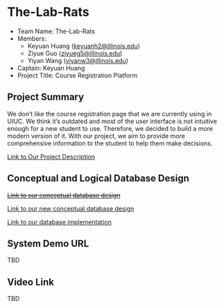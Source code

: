# The-Lab-Rats


- Team Name: The-Lab-Rats
- Members:
   - Keyuan Huang (keyuanh2@illinois.edu)
   - Ziyue Guo (ziyueg5@illinois.edu)
   - Yiyan Wang (yiyanw3@illinois.edu)  
- Captain: Keyuan Huang
- Project Title: Course Registration Platform

## Project Summary

We don’t like the course registration page that we are currently using in UIUC. We think it’s outdated and most of the user interface is not intuitive enough for a new student to use. Therefore, we decided to build a more modern version of it. With our project, we aim to provide more comprehensive information to the student to help them make decisions. 

[Link to Our Project Description](https://github.com/uiuc-fa21-cs411/the-lab-rats/blob/main/ProjectDescription.md)

## Conceptual and Logical Database Design

~~[Link to our conceptual database design](https://github.com/uiuc-fa21-cs411/the-lab-rats/blob/main/ConceptualDesign.md)~~

[Link to our new conceptual database design](https://github.com/uiuc-fa21-cs411/the-lab-rats/blob/main/ConceptualDesign2.md)

[Link to our database implementation](https://github.com/uiuc-fa21-cs411/the-lab-rats/blob/main/DatabaseDesign.md)


## System Demo URL

TBD

## Video Link

TBD
